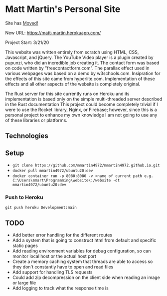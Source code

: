 # Matt Martin's Personal Site
Site has [Moved!](https://matt-martin.herokuapp.com/)

New URL: https://matt-martin.herokuapp.com/

Project Start: 3/21/20

This website was written entirely from scratch using HTML, CSS, Javascript, and jQuery. The YouTube Video player is a plugin created by pupunzi,
who did an incredible job creating it. The contact form was based on code written by "freecontactform.com". The parallax effect used in various 
webpages was based on a demo by w3schools.com. Insipration for the effects of this site came from hyperlite.com.  Implementation of these effects 
and all other aspects of the website is completely original.

The Rust server for this site currently runs on Heroku and its implementation is based only on the simple multi-threaded server described in the Rust documentation
This project could become completely trivial if I were to use the Rocket library, Nginx, or Firebase; however, since this is a personal project to enhance my own knowledge I am not going to use any of these libraries or platforms.

## Technologies

## Setup
- ```git clone https://github.com/mmartin4972/mmartin4972.github.io.git```
- ```docker pull mmartin4972/ubuntu20:dev```
- ```docker container run -p 8080:8080 -v <name of current path e.g. C:\Users\mmart\Programming\website\:/website -dt mmartin4972/ubuntu20:dev```
### Push to Heroku
    git push heroku Development:main

## TODO
* Add better error handling for the different routes
* Add a system that is going to construct html from default and specific static pages
* Add reading environment variables for debug configuration, so can monitor local host or the actual host port
* Create a memory caching system that threads are able to access so they don't constantly have to open and read files
* Add support for handling TLS requests
* Could add zip decompression on the client side when reading an image or large file
* Add logging to track what the response time is
